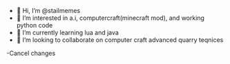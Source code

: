 - 👋 Hi, I’m @stailmemes
- 👀 I’m interested in a.i, computercraft(minecraft mod), and working python code
- 🌱 I’m currently learning lua and java
- 💞️ I’m looking to collaborate on computer craft advanced quarry teqnices 


-Cancel changes
